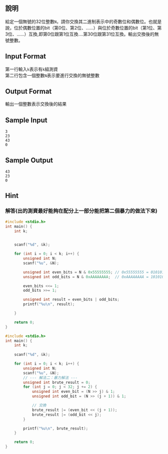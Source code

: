 ## 說明 ##

給定一個無號的32位整數`N`，請你交換其二進制表示中的奇數位和偶數位。也就是說，位於偶數位置的bit（第0位、第2位、……）與位於奇數位置的bit（第1位、第3位、……）互換,即第0位跟第1位互換....第30位跟第31位互換。輸出交換後的無號整數。 

## Input Format ##
第一行輸入`k`表示有`k`組測資   
第二行包含一個整數`N`表示要進行交換的無號整數   

## Output Format ##

輸出一個整數表示交換後的結果

## Sample Input ##
```
3
23
43
0

```

## Sample Output ##
```
43
23
0
```

## Hint ##

### 解答(出的測資最好能夠在配分上一部分能把第二個暴力的做法下來)
```c
#include <stdio.h>
int main() {
    int k;
    

    scanf("%d", &k);

    for (int i = 0; i < k; i++) {
        unsigned int N;
        scanf("%u", &N);

        unsigned int even_bits = N & 0x55555555; // 0x55555555 = 01010101...0101
        unsigned int odd_bits = N & 0xAAAAAAAA;  // 0xAAAAAAAA = 10101010...1010

        even_bits <<= 1; 
        odd_bits >>= 1; 

        unsigned int result = even_bits | odd_bits;
        printf("%u\n", result);

    }

    return 0;
}
```
```c
#include <stdio.h>
int main() {
    int k;
    
    scanf("%d", &k);

    for (int i = 0; i < k; i++) {  
        unsigned int N;
        scanf("%u", &N);     
        // --- 解法二：暴力解法 ---
        unsigned int brute_result = 0;
        for (int j = 0; j < 32; j += 2) {
            unsigned int even_bit = (N >> j) & 1;      
            unsigned int odd_bit = (N >> (j + 1)) & 1; 

            // 交換
            brute_result |= (even_bit << (j + 1)); 
            brute_result |= (odd_bit << j);       
        }

        printf("%u\n", brute_result);
    }

    return 0;
}
```

